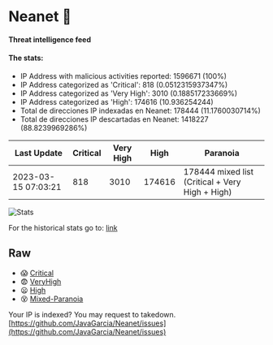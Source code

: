 # Neanet :hocho:
#### Threat intelligence feed
#### The stats:

- IP Address with malicious activities reported: 1596671 (100%)
- IP Address categorized as 'Critical':  818 (0.0512315937347%)
- IP Address categorized as 'Very High':  3010 (0.188517233669%)
- IP Address categorized as 'High':  174616 (10.936254244)
- Total de direcciones IP indexadas en Neanet:  178444 (11.1760030714%)
- Total de direcciones IP descartadas en Neanet:  1418227 (88.8239969286%)

| Last Update | Critical | Very High | High | Paranoia |
| --- | --- | --- | --- | --- |
| 2023-03-15 07:03:21 | 818 | 3010 | 174616 | 178444 mixed list (Critical + Very High + High)|

![Stats](https://docs.google.com/spreadsheets/d/e/2PACX-1vSnaNMIXVabIpDJjufMlzH7poXnshF3mgd8Is1g9ytUEzVsP5my4Trn8f-xkoLLQ38xpL3HtmUexLo6/pubchart?oid=501124687&format=image)

For the historical stats go to: [link](/stats.csv)
## Raw
- :scream: [Critical](https://raw.githubusercontent.com/JavaGarcia/Neanet/master/blacklists/neanet_critical.txt)
- :fearful: [VeryHigh](https://raw.githubusercontent.com/JavaGarcia/Neanet/master/blacklists/neanet_veryHigh.txtt)
- :frowning: [High](https://raw.githubusercontent.com/JavaGarcia/Neanet/master/blacklists/neanet_high.txt)
- :dizzy_face: [Mixed-Paranoia](https://raw.githubusercontent.com/JavaGarcia/Neanet/master/blacklists/neanet_all.txt)


Your IP is indexed? You may request to takedown. [https://github.com/JavaGarcia/Neanet/issues](https://github.com/JavaGarcia/Neanet/issues)


















































































































































































































































































































































































































































































































































































































































































































































































































































































































































































































































































































































































































































































































































































































































































































































































































































































































































































































































































































































































































































































































































































































































































































































































































































































































































































































































































































































































































































































































































































































































































































































































































































































































































































































































































































































































































































































































































































































































































































































































































































































































































































































































































































































































































































































































































































































































































































































































































































































































































































































































































































































































































































































































































































































































































































































































































































































































































































































































































































































































































































































































































































































































































































































































































































































































































































































































































































































































































































































































































































































































































































































































































































































































































































































































































































































































































































































































































































































































































































































































































































































































































































































































































































































































































































































































































































































































































































































































































































































































































































































































































































































































































































































































































































































































































































































































































































































































































































































































































































































































































































































